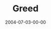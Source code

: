 ---
layout: message
category: message
series: "VIRUS"
title: "Greed"
date: 2004-07-03-00-00
message_id: 164
audio: "http://s3.amazonaws.com/crossroads-media/media/legacy/mp3/VIRUS_01_07-03-04_Greed.mp3"
audio-duration: "38:32"
flag: "N"
---